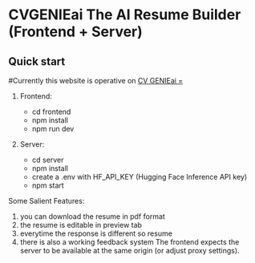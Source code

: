 # CVGENIEai The AI Resume Builder (Frontend + Server)

## Quick start

#Currently this website is operative on [CV GENIEai = ](https://cvgenieai.netlify.app/)
1. Frontend:
   - cd frontend
   - npm install
   - npm run dev

2. Server:
   - cd server
   - npm install
   - create a .env with HF_API_KEY (Hugging Face Inference API key)
   - npm start

Some Salient Features:
1. you can download the resume in pdf format
2. the resume is editable in preview tab
3. everytime the response is different so resume
4. there is also a working feedback system
The frontend expects the server to be available at the same origin (or adjust proxy settings).
